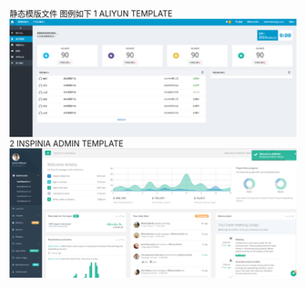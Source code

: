<html>
<body>
静态模版文件
图例如下
1 ALIYUN TEMPLATE
<img src="images/aliyun.png"><br/>
2 INSPINIA ADMIN TEMPLATE
<img src="images/inspinia_admin.png"><br/>
</body>
</html>
